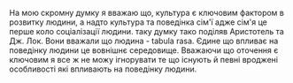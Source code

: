 На мою скромну думку я вважаю що, культура є ключовим фактором в розвитку людини, а надто культура та поведінка сім'ї адже сім'я це перше коло соціалізації людини. таку думку тако поділяв Аристотель та Дж. Лок. Вони вважали що людина - tabula rasa. Єдине що впливає на поведінку людини це вовнішнє середовище. Вважаючи що оточення є ключовим я все ж не можу ігнорувати те що існують й певні вроджені особливості які впливають на поведінку людини. 